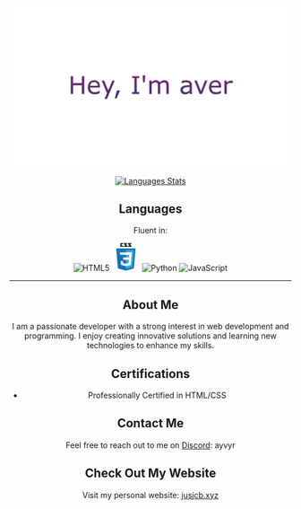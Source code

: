 <div align="center">

![imageedit_2_4187357788](https://raw.githubusercontent.com/AverWasTaken/AverWasTaken/main/aver.png)

[![Languages Stats](https://github-readme-stats.vercel.app/api/top-langs/?username=AverWasTaken&langs_count=15&layout=compact&hide=mcfunction&theme=transparent&hide_border=true)](https://github.com/anuraghazra/github-readme-stats)

## Languages
Fluent in:
<p>
  <img alt="HTML5" src="https://cdn.jsdelivr.net/npm/programming-languages-logos/src/html/html.png" height="50"/>
  <img alt="CSS3" src="https://github.com/devicons/devicon/blob/master/icons/css3/css3-original-wordmark.svg" height="50"/>
  <img alt="Python" src="https://cdn.jsdelivr.net/npm/programming-languages-logos/src/python/python.png" height="50"/>
  <img alt="JavaScript" src="https://cdn.freebiesupply.com/logos/thumbs/2x/javascript-logo.png" height="50"/>
</p>

---

## About Me
I am a passionate developer with a strong interest in web development and programming. I enjoy creating innovative solutions and learning new technologies to enhance my skills.

## Certifications
- Professionally Certified in HTML/CSS

## Contact Me
Feel free to reach out to me on [Discord](https://discord.com/users/1186688612859924597/): ayvyr

## Check Out My Website
Visit my personal website: [jusjcb.xyz](https://www.jusjcb.xyz)

</div>
